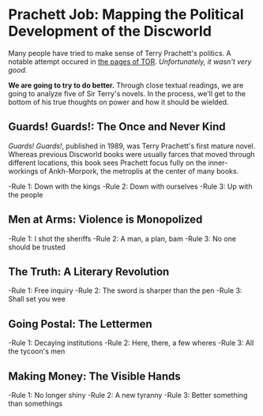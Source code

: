 # Prachett Job: Mapping the Political Development of the Discworld

Many people have tried to make sense of Terry Prachett's politics. A notable attempt occured in [the pages of TOR](https://www.tor.com/2019/07/15/the-tao-of-sir-terry-pratchett-and-political-philosophy/). *Unfortunately, it wasn't very good.*

**We are going to try to do better.** Through close textual readings, we are going to analyze five of Sir Terry's novels. In the process, we'll get to the bottom of his true thoughts on power and how it should be wielded.

## Guards! Guards!: The Once and Never Kind 

*Guards! Guards!*, published in 1989, was Terry Prachett's first mature novel. Whereas previous Discworld books were usually farces that moved through different locations, this book sees Prachett focus fully on the inner-workings of Ankh-Morpork, the metroplis at the center of many books.

-Rule 1: Down with the kings
-Rule 2: Down with ourselves
-Rule 3: Up with the people 

## Men at Arms: Violence is Monopolized 

-Rule 1: I shot the sheriffs
-Rule 2: A man, a plan, bam
-Rule 3: No one should be trusted 

## The Truth: A Literary Revolution

-Rule 1: Free inquiry
-Rule 2: The sword is sharper than the pen
-Rule 3: Shall set you wee

## Going Postal: The Lettermen 

-Rule 1: Decaying institutions
-Rule 2: Here, there, a few wheres
-Rule 3: All the tycoon's men

## Making Money: The Visible Hands

-Rule 1: No longer shiny
-Rule 2: A new tyranny
-Rule 3: Better something than somethings